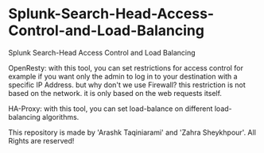 # Splunk-Search-Head-Access-Control-and-Load-Balancing
Splunk Search-Head Access Control and Load Balancing

OpenResty: with this tool, you can set restrictions for access control for example if you want only the admin to log in to your destination with a specific IP Address. 
but why don't we use Firewall? this restriction is not based on the network. it is only based on the web requests itself.

HA-Proxy: with this tool, you can set load-balance on different load-balancing algorithms.

This repository is made by 'Arashk Taqiniarami' and 'Zahra Sheykhpour'.
All Rights are reserved!
